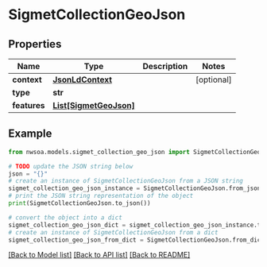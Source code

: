 # SigmetCollectionGeoJson


## Properties

Name | Type | Description | Notes
------------ | ------------- | ------------- | -------------
**context** | [**JsonLdContext**](JsonLdContext.md) |  | [optional] 
**type** | **str** |  | 
**features** | [**List[SigmetGeoJson]**](SigmetGeoJson.md) |  | 

## Example

```python
from nwsoa.models.sigmet_collection_geo_json import SigmetCollectionGeoJson

# TODO update the JSON string below
json = "{}"
# create an instance of SigmetCollectionGeoJson from a JSON string
sigmet_collection_geo_json_instance = SigmetCollectionGeoJson.from_json(json)
# print the JSON string representation of the object
print(SigmetCollectionGeoJson.to_json())

# convert the object into a dict
sigmet_collection_geo_json_dict = sigmet_collection_geo_json_instance.to_dict()
# create an instance of SigmetCollectionGeoJson from a dict
sigmet_collection_geo_json_from_dict = SigmetCollectionGeoJson.from_dict(sigmet_collection_geo_json_dict)
```
[[Back to Model list]](../README.md#documentation-for-models) [[Back to API list]](../README.md#documentation-for-api-endpoints) [[Back to README]](../README.md)


